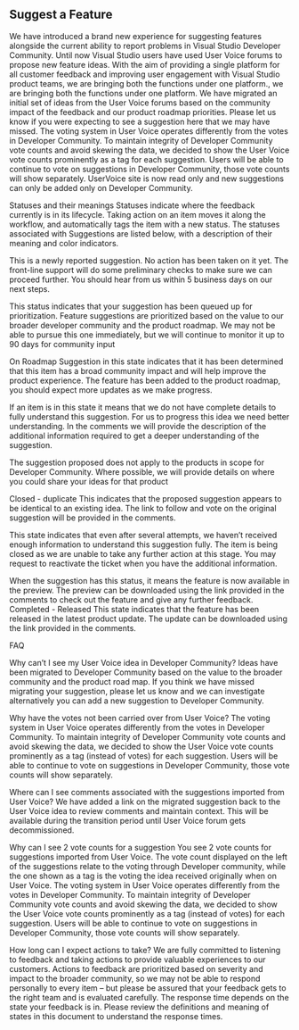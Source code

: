 ## Suggest a Feature
We have introduced a brand new experience for suggesting features alongside the current ability to report problems in Visual Studio Developer Community. Until now Visual Studio users have used User Voice forums to propose new feature ideas. 
With the aim of providing a single platform for all customer feedback and improving user engagement with Visual Studio product teams, we are bringing both the functions under one platform., we are bringing both the functions under one platform.
We have migrated an initial set of ideas from the User Voice forums based on the community impact of the feedback and our product roadmap priorities. Please let us know if you were expecting to see a suggestion here that we may have missed. 
The voting system in User Voice operates differently from the votes in Developer Community. To maintain integrity of Developer Community vote counts and avoid skewing the data, we decided to show the User Voice vote counts prominently as a tag for each suggestion. Users will be able to continue to vote on suggestions in Developer Community, those vote counts will show separately.
UserVoice site is now read only and new suggestions can only be added only on Developer Community.

Statuses and their meanings
Statuses indicate where the feedback currently is in its lifecycle. Taking action on an item moves it along the workflow, and automatically tags the item with a new status. The statuses associated with Suggestions are listed below, with a description of their meaning and color indicators.

This is a newly reported suggestion. No action has been taken on it yet. The front-line support will do some preliminary checks to make sure we can proceed further.  You should hear from us within 5 business days on our next steps. 

 
This status indicates that your suggestion has been queued up for prioritization.  Feature suggestions are prioritized based on the value to our broader developer community and the product roadmap. We may not be able to pursue this one immediately, but we will continue to monitor it up to 90 days for community input

On Roadmap
Suggestion in this state indicates that it has been determined that this item has a broad community impact and will help improve the product experience. The feature has been added to the product roadmap, you should expect more updates as we make progress.


 
If an item is in this state it means that we do not have complete details to fully understand this suggestion. For us to progress this idea we need better understanding. In the comments we will provide the description of the additional information required to get a deeper understanding of the suggestion.

 
The suggestion proposed does not apply to the products in scope for Developer Community. Where possible, we will provide details on where you could share your ideas for that product

Closed - duplicate
This indicates that the proposed suggestion appears to be identical to an existing idea. The link to follow and vote on the original suggestion will be provided in the comments.


 
This state indicates that even after several attempts, we haven’t received enough information to understand this suggestion fully.  The item is being closed as we are unable to take any further action at this stage. You may request to reactivate the ticket when you have the additional information.

 
When the suggestion has this status, it means the feature is now available in the preview. The preview can be downloaded using the link provided in the comments to check out the feature and give any further feedback.
Completed - Released
This state indicates that the feature has been released in the latest product update. The update can be downloaded using the link provided in the comments.

FAQ

Why can’t I see my User Voice idea in Developer Community?
Ideas have been migrated to Developer Community based on the value to the broader community and the product road map. If you think we have missed migrating your suggestion, please let us know and we can investigate alternatively you can add a new suggestion to Developer Community.
	
Why have the votes not been carried over from User Voice?
The voting system in User Voice operates differently from the votes in Developer Community. To maintain integrity of Developer Community vote counts and avoid skewing the data, we decided to show the User Voice vote counts prominently as a tag (instead of votes) for each suggestion. Users will be able to continue to vote on suggestions in Developer Community, those vote counts will show separately.

Where can I see comments associated with the suggestions imported from User Voice?
We have added a link on the migrated suggestion back to the User Voice idea to review comments and maintain context. This will be available during the transition period until User Voice forum gets decommissioned.

	 


Why can I see 2 vote counts for a suggestion
You see 2 vote counts for suggestions imported from User Voice. The vote count displayed on the left of the suggestions relate to the voting through Developer community, while the one shown as a tag is the voting the idea received originally when on User Voice.
The voting system in User Voice operates differently from the votes in Developer Community. To maintain integrity of Developer Community vote counts and avoid skewing the data, we decided to show the User Voice vote counts prominently as a tag (instead of votes) for each suggestion. Users will be able to continue to vote on suggestions in Developer Community, those vote counts will show separately.

How long can I expect actions to take?
We are fully committed to listening to feedback and taking actions to provide valuable experiences to our customers. Actions to feedback are prioritized based on severity and impact to the broader community, so we may not be able to respond personally to every item – but please be assured that your feedback gets to the right team and is evaluated carefully.
The response time depends on the state your feedback is in. Please review the definitions and meaning of states in this document to understand the response times.

